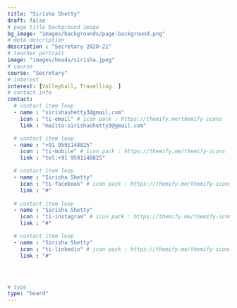 ```yaml
---
title: "Sirisha Shetty"
draft: false
# page title background image
bg_image: "images/backgrounds/page-background.png"
# meta description
description : "Secretary 2020-21"
# teacher portrait
image: "images/heads/sirisha.jpeg"
# course
course: "Secretary"
# interest
interest: [Volleyball, Travelling. ]
# contact info
contact:
  # contact item loop
  - name : "sirishashetty3@gmail.com"
    icon : "ti-email" # icon pack : https://themify.me/themify-icons
    link : "mailto:sirishashetty3@gmail.com"

  # contact item loop
  - name : "+91 9591148825"
    icon : "ti-mobile" # icon pack : https://themify.me/themify-icons
    link : "tel:+91 9591148825"

  # contact item loop
  - name : "Sirisha Shetty"
    icon : "ti-facebook" # icon pack : https://themify.me/themify-icons
    link : "#"
  
  # contact item loop
  - name : "Sirisha Shetty"
    icon : "ti-instagram" # icon pack : https://themify.me/themify-icons
    link : "#"

  # contact item loop
  - name : "Sirisha Shetty"
    icon : "ti-linkedin" # icon pack : https://themify.me/themify-icons
    link : "#"




# type
type: "board"
---
```

